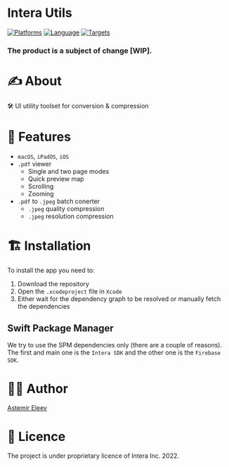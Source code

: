 # Intera Utils

[![Platforms](https://img.shields.io/badge/Platform-iOS|iPadOS|Catalyst-yellow.svg)]()
[![Language](https://img.shields.io/badge/Language-Swift_5.7-orange.svg)]()
[![Targets](https://img.shields.io/badge/Targets-red.svg)]()

### The product is a subject of change [WIP].

# ✍️ About
🛠️ UI utility toolset for conversion & compression

# 🧾 Features
- `macOS`, `iPadOS`, `iOS`
- `.pdf` viewer
    - Single and two page modes
    - Quick preview map
    - Scrolling
    - Zooming
- `.pdf` to `.jpeg` batch conerter
    - `.jpeg` quality compression
    - `.jpeg` resolution compression
      
# 🏗 Installation
To install the app you need to:

1. Download the repository
2. Open the `.xcodeproject` file in `Xcode`
3. Either wait for the dependency graph to be resolved or manually fetch the dependencies

## Swift Package Manager
We try to use the SPM dependencies only (there are a couple of reasons). The first and main one is the `Intera SDK` and the other one is the `Firebase SDK`.


# 👨‍💻 Author
[Astemir Eleev](https://github.com/jVirus)

# 🔖 Licence
The project is under proprietary licence of Intera Inc. 2022.
